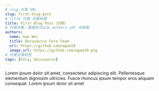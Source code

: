 ```yaml
---
# slug 代表 URL
slug: first-blog-post
# title 代表 页面标题
title: First Blog Post（示例）
# 代表作者，数据也可以从 authors.yml 中获取
authors:
  name: Gao Wei
  title: Docusaurus Core Team
  url: https://github.com/wgao19
  image_url: https://github.com/wgao19.png
# 代表文章标签
tags: [hola, docusaurus]
---
```


Lorem ipsum dolor sit amet, consectetur adipiscing elit. Pellentesque elementum dignissim ultricies. Fusce rhoncus ipsum tempor eros aliquam consequat. Lorem ipsum dolor sit amet
